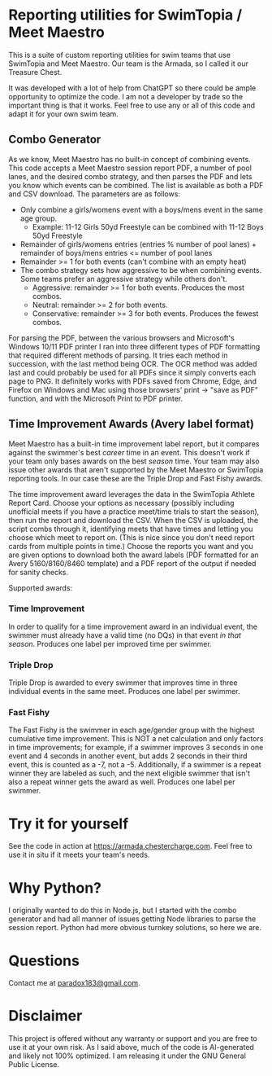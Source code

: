 # Reporting utilities for SwimTopia / Meet Maestro 
This is a suite of custom reporting utilities for swim teams that use SwimTopia and Meet Maestro.  Our team is the Armada, so I called it our Treasure Chest.

It was developed with a lot of help from ChatGPT so there could be ample opportunity to optimize the code.  I am not a developer by trade so the important thing is that it works.  Feel free to use any or all of this code and adapt it for your own swim team.

## Combo Generator

As we know, Meet Maestro has no built-in concept of combining events.  This code accepts a Meet Maestro session report PDF, a number of pool lanes, and the desired combo strategy, and then parses the PDF and lets you know which events can be combined.  The list is available as both a PDF and CSV download.  The parameters are as follows:

* Only combine a girls/womens event with a boys/mens event in the same age group.
  * Example: 11-12 Girls 50yd Freestyle can be combined with 11-12 Boys 50yd Freestyle
* Remainder of girls/womens entries (entries % number of pool lanes) + remainder of boys/mens entries <= number of pool lanes
* Remainder >= 1 for both events (can't combine with an empty heat)
* The combo strategy sets how aggressive to be when combining events.  Some teams prefer an aggressive strategy while others don't.
  * Aggressive: remainder >= 1 for both events.  Produces the most combos.
  * Neutral: remainder >= 2 for both events.
  * Conservative: remainder >= 3 for both events.  Produces the fewest combos.

For parsing the PDF, between the various browsers and Microsoft's Windows 10/11 PDF printer I ran into three different types of PDF formatting that required different methods of parsing.  It tries each method in succession, with the last method being OCR.  The OCR method was added last and could probably be used for all PDFs since it simply converts each page to PNG.  It definitely works with PDFs saved from Chrome, Edge, and Firefox on Windows and Mac using those browsers' print -> "save as PDF" function, and with the Microsoft Print to PDF printer.

## Time Improvement Awards (Avery label format)

Meet Maestro has a built-in time improvement label report, but it compares against the swimmer's best _career_ time in an event.  This doesn't work if your team only bases awards on the best _season_ time.  Your team may also issue other awards that aren't supported by the Meet Maestro or SwimTopia reporting tools.  In our case these are the Triple Drop and Fast Fishy awards.

The time improvement award leverages the data in the SwimTopia Athlete Report Card.  Choose your options as necessary (possibly including unofficial meets if you have a practice meet/time trials to start the season), then run the report and download the CSV.  When the CSV is uploaded, the script combs through it, identifying meets that have times and letting you choose which meet to report on.  (This is nice since you don't need report cards from multiple points in time.)  Choose the reports you want and you are given options to download both the award labels (PDF formatted for an Avery 5160/8160/8460 template) and a PDF report of the output if needed for sanity checks.

Supported awards:

### Time Improvement

In order to qualify for a time improvement award in an individual event, the swimmer must already have a valid time (no DQs) in that event _in that season_.  Produces one label per improved time per swimmer.

### Triple Drop

Triple Drop is awarded to every swimmer that improves time in three individual events in the same meet.  Produces one label per swimmer.

### Fast Fishy

The Fast Fishy is the swimmer in each age/gender group with the highest cumulative time improvement.  This is NOT a net calculation and only factors in time improvements; for example, if a swimmer improves 3 seconds in one event and 4 seconds in another event, but adds 2 seconds in their third event, this is counted as a -7, not a -5.  Additionally, if a swimmer is a repeat winner they are labeled as such, and the next eligible swimmer that isn't also a repeat winner gets the award as well.  Produces one label per swimmer.

# Try it for yourself

See the code in action at https://armada.chestercharge.com.  Feel free to use it in situ if it meets your team's needs.

# Why Python?

I originally wanted to do this in Node.js, but I started with the combo generator and had all manner of issues getting Node libraries to parse the session report.  Python had more obvious turnkey solutions, so here we are.

# Questions

Contact me at paradox183@gmail.com.

# Disclaimer

This project is offered without any warranty or support and you are free to use it at your own risk.  As I said above, much of the code is AI-generated and likely not 100% optimized.  I am releasing it under the GNU General Public License.
